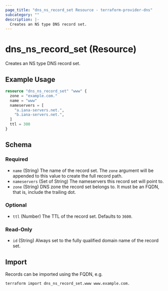 ```yaml
---
page_title: "dns_ns_record_set Resource - terraform-provider-dns"
subcategory: ""
description: |-
  Creates an NS type DNS record set.
---
```


# dns_ns_record_set (Resource)

Creates an NS type DNS record set.

## Example Usage

```terraform
resource "dns_ns_record_set" "www" {
  zone = "example.com."
  name = "www"
  nameservers = [
    "a.iana-servers.net.",
    "b.iana-servers.net.",
  ]
  ttl = 300
}
```

<!-- schema generated by tfplugindocs -->
## Schema

### Required

- `name` (String) The name of the record set. The `zone` argument will be appended to this value to create the full record path.
- `nameservers` (Set of String) The nameservers this record set will point to.
- `zone` (String) DNS zone the record set belongs to. It must be an FQDN, that is, include the trailing dot.

### Optional

- `ttl` (Number) The TTL of the record set. Defaults to `3600`.

### Read-Only

- `id` (String) Always set to the fully qualified domain name of the record set.

## Import

Records can be imported using the FQDN, e.g.

```shell
terraform import dns_ns_record_set.www www.example.com.
```

